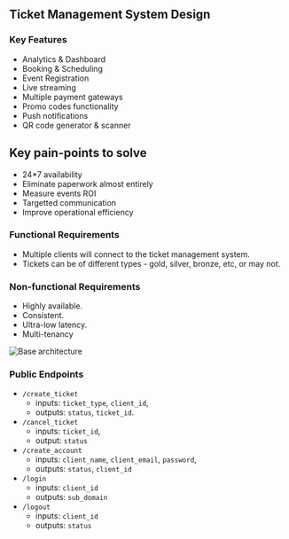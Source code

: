## Ticket Management System Design

### Key Features

- Analytics & Dashboard
- Booking & Scheduling
- Event Registration
- Live streaming
- Multiple payment gateways
- Promo codes functionality
- Push notifications
- QR code generator & scanner

## Key pain-points to solve

- 24\*7 availability
- Eliminate paperwork almost entirely
- Measure events ROI
- Targetted communication
- Improve operational efficiency

### Functional Requirements

- Multiple clients will connect to the ticket management system.
- Tickets can be of different types - gold, silver, bronze, etc, or may not.

### Non-functional Requirements

- Highly available.
- Consistent.
- Ultra-low latency.
- Multi-tenancy

![Base architecture](https://miro.medium.com/v2/resize:fit:720/format:webp/1*ZOWLSRYeAIlRfeWW8ruc4w.png)

### Public Endpoints

- `/create_ticket`
  - inputs: `ticket_type`, `client_id`,
  - outputs: `status`, `ticket_id`.
- `/cancel_ticket`
  - inputs: `ticket_id`,
  - output: `status`
- `/create_account`
  - inputs: `client_name`, `client_email`, `password`,
  - outputs: `status`, `client_id`
- `/login`
  - inputs: `client_id`
  - outputs: `sub_domain`
- `/logout`
  - inputs: `client_id`
  - outputs: `status`
